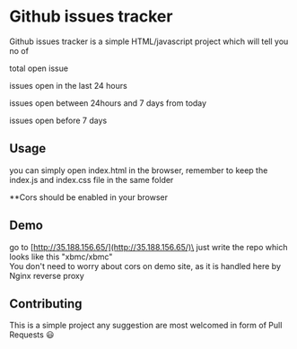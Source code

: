 # Github issues tracker

Github issues tracker is a simple HTML/javascript project which will tell you no of

total open issue

issues open in the last 24 hours 

issues open between 24hours and 7 days from today

issues open before 7 days


## Usage
you can simply open index.html in the browser, remember to keep the index.js and index.css file in the same folder

**Cors should be enabled in your browser



## Demo
go to [http://35.188.156.65/](http://35.188.156.65/)\
just write the repo which looks like this "xbmc/xbmc"\
You don't need to worry about cors on demo site, as it is handled here by Nginx reverse proxy


## Contributing
This is a simple project any suggestion are most welcomed in form of Pull Requests :smiley:
